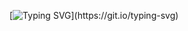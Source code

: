 [![Typing SVG](https://readme-typing-svg.herokuapp.com?color=%2336BCF7&lines=Hello!)](https://git.io/typing-svg)
